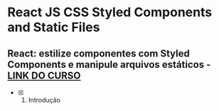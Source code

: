 # React JS CSS Styled Components and Static Files

## React: estilize componentes com Styled Components e manipule arquivos estáticos - [LINK DO CURSO](https://cursos.alura.com.br/course/react-estilize-componentes-styled-components-manipule-arquivos-estaticos)

- [x] 1. Introdução
